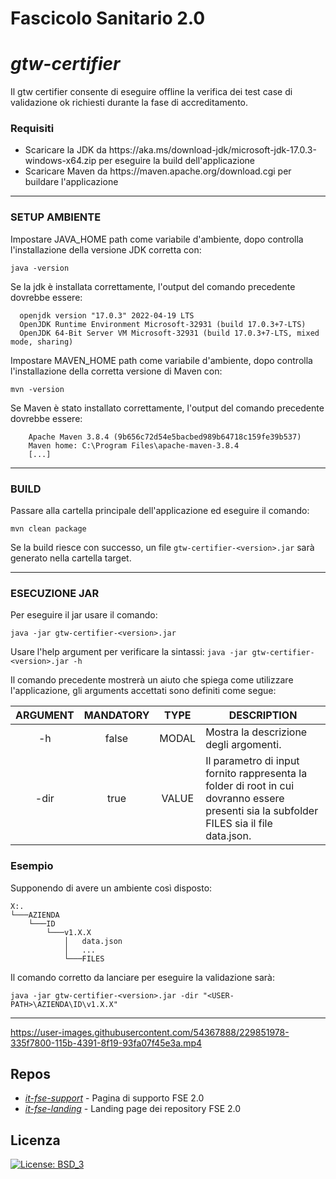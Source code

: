 


# Fascicolo Sanitario 2.0

# _gtw-certifier_

Il gtw certifier consente di eseguire offline la verifica dei test case di validazione ok richiesti durante la fase di accreditamento.

### Requisiti
<ul>
	<li> Scaricare la JDK da https://aka.ms/download-jdk/microsoft-jdk-17.0.3-windows-x64.zip per eseguire la build dell'applicazione </li>
	<li> Scaricare Maven da https://maven.apache.org/download.cgi per buildare l'applicazione </li>
</ul>

---

### SETUP AMBIENTE

Impostare JAVA_HOME path come variabile d'ambiente, dopo controlla l'installazione della versione JDK corretta con:

`java -version`

Se la jdk è installata correttamente, l'output del comando precedente dovrebbe essere:
```console
  openjdk version "17.0.3" 2022-04-19 LTS
  OpenJDK Runtime Environment Microsoft-32931 (build 17.0.3+7-LTS)
  OpenJDK 64-Bit Server VM Microsoft-32931 (build 17.0.3+7-LTS, mixed mode, sharing)
```

Impostare MAVEN_HOME path come variabile d'ambiente, dopo controlla l'installazione della corretta versione di Maven con:

`mvn -version`

Se Maven è stato installato correttamente, l'output del comando precedente dovrebbe essere:
```console
	Apache Maven 3.8.4 (9b656c72d54e5bacbed989b64718c159fe39b537)
	Maven home: C:\Program Files\apache-maven-3.8.4
	[...]
```
---

### BUILD

Passare alla cartella principale dell'applicazione ed eseguire il comando:

`mvn clean package`

Se la build riesce con successo, un file `gtw-certifier-<version>.jar` sarà generato nella cartella target.

---

### ESECUZIONE JAR

Per eseguire il jar usare il comando:

`java -jar gtw-certifier-<version>.jar`

 Usare l'help argument per verificare la sintassi:
`java -jar gtw-certifier-<version>.jar -h`

Il comando precedente mostrerà un aiuto che spiega come utilizzare l'applicazione, gli arguments accettati sono definiti come segue:

| ARGUMENT | MANDATORY | TYPE  | DESCRIPTION                                                                                                                               |
|:--------:|:---------:|:-----:|-------------------------------------------------------------------------------------------------------------------------------------------|
|    -h    |   false   | MODAL | Mostra la descrizione degli argomenti.                                                                                                    |
|   -dir   |   true    | VALUE | Il parametro di input fornito rappresenta la folder di root in cui dovranno essere presenti sia la subfolder FILES sia il file data.json. |

### Esempio

Supponendo di avere un ambiente così disposto:
```
X:.
└───AZIENDA
    └───ID
        └───v1.X.X
            │   data.json
            │   ...
            └───FILES
```

Il comando corretto da lanciare per eseguire la validazione sarà:

`java -jar gtw-certifier-<version>.jar -dir "<USER-PATH>\AZIENDA\ID\v1.X.X"`

---




https://user-images.githubusercontent.com/54367888/229851978-335f7800-115b-4391-8f19-93fa07f45e3a.mp4





## Repos
- [*it-fse-support*](https://github.com/ministero-salute/it-fse-support) - Pagina di supporto FSE 2.0
- [*it-fse-landing*](https://github.com/ministero-salute/it-fse-landing) - Landing page dei repository FSE 2.0

## Licenza

[![License: BSD_3](https://img.shields.io/badge/License-BSD_3--Clause-blue.svg)](https://opensource.org/licenses/BSD-3-Clause)
